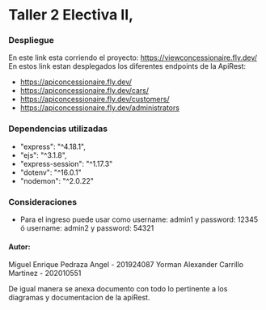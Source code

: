 # Taller 2 Electiva II, 

### Despliegue

En este link esta corriendo el proyecto: https://viewconcessionaire.fly.dev/
En estos link estan desplegados los diferentes endpoints de la ApiRest: 
* https://apiconcessionaire.fly.dev/
* https://apiconcessionaire.fly.dev/cars/
* https://apiconcessionaire.fly.dev/customers/
* https://apiconcessionaire.fly.dev/administrators


### Dependencias utilizadas

- "express": "^4.18.1",
- "ejs": "^3.1.8",
- "express-session": "^1.17.3"
- "dotenv": "^16.0.1"
- "nodemon": "^2.0.22"

### Consideraciones
* Para el ingreso puede usar como username: admin1 y password: 12345 ó username: admin2 y password: 54321
 
#### Autor: 
Miguel Enrique Pedraza Angel - 201924087
Yorman Alexander Carrillo Martinez - 202010551

De igual manera se anexa documento con todo lo pertinente a los diagramas y documentacion de la apiRest.

